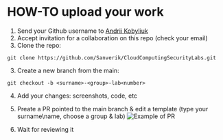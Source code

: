 # HOW-TO upload your work

1. Send your Github username to [Andrii Kobyliuk](https://t.me/Sanverik)
2. Accept invitation for a collaboration on this repo (check your email)
2. Clone the repo:
````
git clone https://github.com/Sanverik/CloudComputingSecurityLabs.git 
````
3. Create a new branch from the main:
```
git checkout -b <surname>-<group>-lab<number>
```
4. Add your changes: screenshots, code, etc
5. Preate a PR pointed to the main branch & edit a template (type your surname\name, choose a group & lab)
![Example of PR](https://user-images.githubusercontent.com/33730022/228502057-58dfa143-7cbd-4b86-9300-36d9f3b764e4.png)

6. Wait for reviewing it